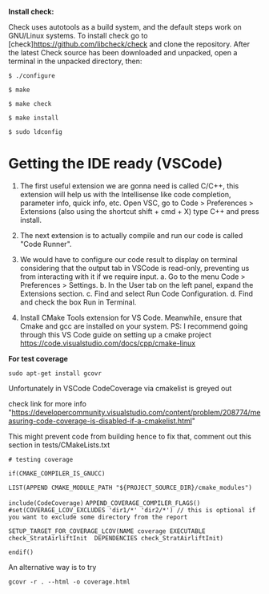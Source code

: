 **Install check:**

Check uses autotools as a build system, and the default steps work on GNU/Linux systems. To install check  go to [check]https://github.com/libcheck/check and clone the repository. After the latest Check source has been downloaded and unpacked, open a terminal in the unpacked directory, then:

`$ ./configure`

`$ make`

`$ make check`


`$ make install`

`$ sudo ldconfig`

# Getting the IDE ready (VSCode)


1. The first useful extension we are gonna need is called C/C++, this extension will help us with the Intellisense like code completion, parameter info, quick info, etc. 
Open VSC, go to Code > Preferences > Extensions (also using the shortcut shift + cmd + X) type C++ and press install.

2. The next extension is to actually compile and run our code is called "Code Runner". 
3. We would have to configure our code result to display on terminal considering that the output tab in VSCode is read-only, preventing us from interacting with it if we require input.
    a. Go to the menu Code > Preferences > Settings.
    b. In the User tab on the left panel, expand the Extensions section.
    c. Find and select Run Code Configuration.
    d. Find and check the box Run in Terminal.

4. Install CMake Tools extension for VS Code. Meanwhile, ensure that Cmake and gcc are installed on your system.
 PS: I recommend going through this VS Code guide on setting up a cmake project https://code.visualstudio.com/docs/cpp/cmake-linux

**For test coverage**

`sudo apt-get install gcovr`

Unfortunately in VSCode CodeCoverage via cmakelist is greyed out 

check link for more info "https://developercommunity.visualstudio.com/content/problem/208774/measuring-code-coverage-is-disabled-if-a-cmakelist.html"

This might prevent code from building hence to fix that, comment out this section in tests/CMakeLists.txt

`# testing coverage`

`if(CMAKE_COMPILER_IS_GNUCC)`

`LIST(APPEND CMAKE_MODULE_PATH "${PROJECT_SOURCE_DIR}/cmake_modules")`

`include(CodeCoverage)`
`APPEND_COVERAGE_COMPILER_FLAGS()`
`#set(COVERAGE_LCOV_EXCLUDES 'dir1/*' 'dir2/*') // this is optional if you want to exclude some directory from the report`

`SETUP_TARGET_FOR_COVERAGE_LCOV(NAME coverage EXECUTABLE  check_StratAirliftInit  DEPENDENCIES check_StratAirliftInit)`

`endif()`


An alternative way is to try 

`gcovr -r . --html -o coverage.html`
